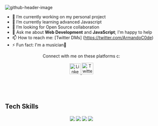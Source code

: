 ![github-header-image](https://user-images.githubusercontent.com/100308912/169642737-04beee65-58d8-4944-886a-13ebc5c7f504.png)

- 🔭 I’m currently working on my personal project
- 🌱 I’m currently learning advanced Javascript
- 🤔 I’m looking for Open Source collaboration
- 💬 Ask me about **Web Development** and **JavaScript**; I'm happy to help
- 📫 How to reach me: [Twitter DMs] (https://twitter.com/ArmandoC0de)
- ⚡ Fun fact: I'm a musician🎷

<p align="center">Connect with me on these platforms c:</p>

<p align="center">
  <a href="https://www.linkedin.com/in/armando-cristiano-56905223a/">
    <img src="https://cdn.worldvectorlogo.com/logos/linkedin-icon-2.svg" title="LinkedIn" alt="Linkedin Account" width="36" />
  </a>
  <a href="https://twitter.com/ArmandoC0de">
    <img src="https://cdn.worldvectorlogo.com/logos/twitter-3.svg" title="Twitter" alt="Twitter Account" width="38" />
  </a>
</p><br />



</p>
 <br/>
 <h2>Tech Skills</h2>
 <p align="center">
  <img align="center" src="https://img.shields.io/badge/HTML5-E34F26?style=for-the-badge&logo=html5&logoColor=white" />
  <img align="center" src="https://img.shields.io/badge/CSS3-1572B6?style=for-the-badge&logo=css3&logoColor=white" />
  <img align="center" src="https://img.shields.io/badge/JavaScript-323330?style=for-the-badge&logo=javascript&logoColor=F7DF1E" />
  <img align="center" src="https://img.shields.io/badge/GIT-E44C30?style=for-the-badge&logo=git&logoColor=white" />
  </p>
